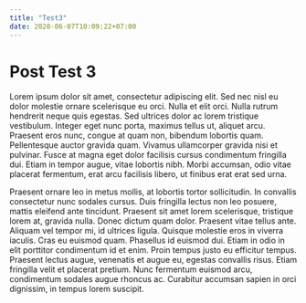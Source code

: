 ```yaml
---
title: "Test3"
date: 2020-06-07T10:09:22+07:00
---
```


# Post Test 3

Lorem ipsum dolor sit amet, consectetur adipiscing elit. Sed nec nisl eu dolor molestie ornare scelerisque eu orci. Nulla et elit orci. Nulla rutrum hendrerit neque quis egestas. Sed ultrices dolor ac lorem tristique vestibulum. Integer eget nunc porta, maximus tellus ut, aliquet arcu. Praesent eros nunc, congue at quam non, bibendum lobortis quam. Pellentesque auctor gravida quam. Vivamus ullamcorper gravida nisi et pulvinar. Fusce at magna eget dolor facilisis cursus condimentum fringilla dui. Etiam in tempor augue, vitae lobortis nibh. Morbi accumsan, odio vitae placerat fermentum, erat arcu facilisis libero, ut finibus erat erat sed urna.

Praesent ornare leo in metus mollis, at lobortis tortor sollicitudin. In convallis consectetur nunc sodales cursus. Duis fringilla lectus non leo posuere, mattis eleifend ante tincidunt. Praesent sit amet lorem scelerisque, tristique lorem at, gravida nulla. Donec dictum quam dolor. Praesent vitae tellus ante. Aliquam vel tempor mi, id ultrices ligula. Quisque molestie eros in viverra iaculis. Cras eu euismod quam. Phasellus id euismod dui. Etiam in odio in elit porttitor condimentum id et enim. Proin tempus justo eu efficitur tempus. Praesent lectus augue, venenatis et augue eu, egestas convallis risus. Etiam fringilla velit et placerat pretium. Nunc fermentum euismod arcu, condimentum sodales augue rhoncus ac. Curabitur accumsan sapien in orci dignissim, in tempus lorem suscipit.
